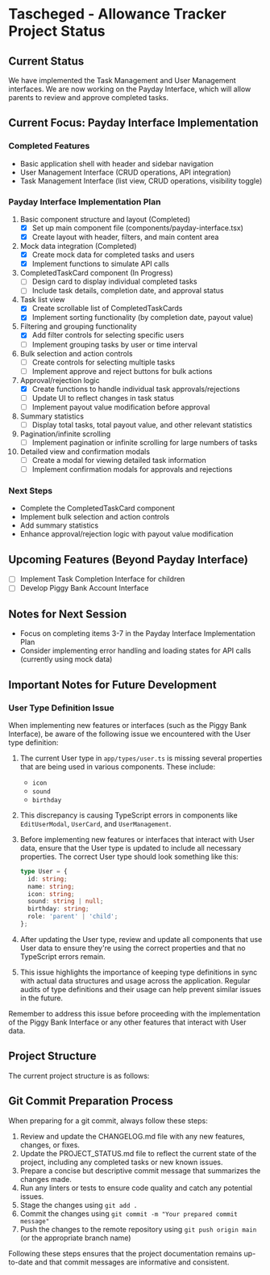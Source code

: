 # Tascheged - Allowance Tracker Project Status

## Current Status
We have implemented the Task Management and User Management interfaces. We are now working on the Payday Interface, which will allow parents to review and approve completed tasks.

## Current Focus: Payday Interface Implementation

### Completed Features
- Basic application shell with header and sidebar navigation
- User Management Interface (CRUD operations, API integration)
- Task Management Interface (list view, CRUD operations, visibility toggle)

### Payday Interface Implementation Plan

1. Basic component structure and layout (Completed)
   - [x] Set up main component file (components/payday-interface.tsx)
   - [x] Create layout with header, filters, and main content area

2. Mock data integration (Completed)
   - [x] Create mock data for completed tasks and users
   - [x] Implement functions to simulate API calls

3. CompletedTaskCard component (In Progress)
   - [ ] Design card to display individual completed tasks
   - [ ] Include task details, completion date, and approval status

4. Task list view
   - [x] Create scrollable list of CompletedTaskCards
   - [x] Implement sorting functionality (by completion date, payout value)

5. Filtering and grouping functionality
   - [x] Add filter controls for selecting specific users
   - [ ] Implement grouping tasks by user or time interval

6. Bulk selection and action controls
   - [ ] Create controls for selecting multiple tasks
   - [ ] Implement approve and reject buttons for bulk actions

7. Approval/rejection logic
   - [x] Create functions to handle individual task approvals/rejections
   - [ ] Update UI to reflect changes in task status
   - [ ] Implement payout value modification before approval

8. Summary statistics
   - [ ] Display total tasks, total payout value, and other relevant statistics

9. Pagination/infinite scrolling
   - [ ] Implement pagination or infinite scrolling for large numbers of tasks

10. Detailed view and confirmation modals
    - [ ] Create a modal for viewing detailed task information
    - [ ] Implement confirmation modals for approvals and rejections

### Next Steps
- Complete the CompletedTaskCard component
- Implement bulk selection and action controls
- Add summary statistics
- Enhance approval/rejection logic with payout value modification

## Upcoming Features (Beyond Payday Interface)
- [ ] Implement Task Completion Interface for children
- [ ] Develop Piggy Bank Account Interface

## Notes for Next Session
- Focus on completing items 3-7 in the Payday Interface Implementation Plan
- Consider implementing error handling and loading states for API calls (currently using mock data)

## Important Notes for Future Development

### User Type Definition Issue

When implementing new features or interfaces (such as the Piggy Bank Interface), be aware of the following issue we encountered with the User type definition:

1. The current User type in `app/types/user.ts` is missing several properties that are being used in various components. These include:
   - `icon`
   - `sound`
   - `birthday`

2. This discrepancy is causing TypeScript errors in components like `EditUserModal`, `UserCard`, and `UserManagement`.

3. Before implementing new features or interfaces that interact with User data, ensure that the User type is updated to include all necessary properties. The correct User type should look something like this:

   ```typescript
   type User = {
     id: string;
     name: string;
     icon: string;
     sound: string | null;
     birthday: string;
     role: 'parent' | 'child';
   };
   ```

4. After updating the User type, review and update all components that use User data to ensure they're using the correct properties and that no TypeScript errors remain.

5. This issue highlights the importance of keeping type definitions in sync with actual data structures and usage across the application. Regular audits of type definitions and their usage can help prevent similar issues in the future.

Remember to address this issue before proceeding with the implementation of the Piggy Bank Interface or any other features that interact with User data.

## Project Structure

The current project structure is as follows:

## Git Commit Preparation Process

When preparing for a git commit, always follow these steps:

1. Review and update the CHANGELOG.md file with any new features, changes, or fixes.
2. Update the PROJECT_STATUS.md file to reflect the current state of the project, including any completed tasks or new known issues.
3. Prepare a concise but descriptive commit message that summarizes the changes made.
4. Run any linters or tests to ensure code quality and catch any potential issues.
5. Stage the changes using `git add .`
6. Commit the changes using `git commit -m "Your prepared commit message"`
7. Push the changes to the remote repository using `git push origin main` (or the appropriate branch name)

Following these steps ensures that the project documentation remains up-to-date and that commit messages are informative and consistent.
